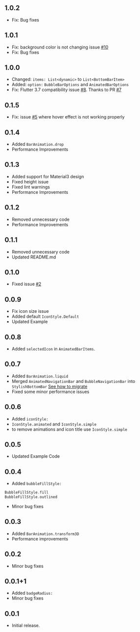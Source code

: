## 1.0.2
- Fix: Bug fixes

## 1.0.1
- Fix: background color is not changing issue [#10](https://github.com/MarsadMaqsood/stylish_bottom_bar/issues/10)
- Fix: Bug fixes

## 1.0.0
- Changed: `items: List<dynamic>` to `List<BottomBarItem>`
- Added: `option:` `BubbleBarOptions` and `AnimatedBarOptions`
- Fix: Flutter 3.7 compatibility issue [#8](https://github.com/MarsadMaqsood/stylish_bottom_bar/issues/8). Thanks to PR [#7](https://github.com/MarsadMaqsood/stylish_bottom_bar/pull/7)

## 0.1.5
- Fix: issue [#5](https://github.com/MarsadMaqsood/stylish_bottom_bar/issues/5) where hover effect is not working properly

## 0.1.4
- Added `BarAnimation.drop`
- Performance Improvements

## 0.1.3
- Added support for Material3 design 
- Fixed height issue
- Fixed lint warnings
- Performance Improvements

## 0.1.2
- Removed unnecessary code
- Performance Improvements

## 0.1.1
- Removed unnecessary code
- Updated README.md

## 0.1.0
- Fixed issue [#2](https://github.com/MarsadMaqsood/stylish_bottom_bar/issues/2)

## 0.0.9
- Fix icon size issue
- Added default `IconStyle.Default`
- Updated Example

## 0.0.8
- Added `selectedIcon` in `AnimatedBarItems`.

## 0.0.7
- Added `BarAnimation.liquid`
- Merged `AnimatedNavigationBar` and `BubbleNavigationBar` into `StylishBottomBar` [See how to migrate](https://github.com/MarsadMaqsood/stylish_bottom_bar#migrate)
- Fixed some minor performance issues

## 0.0.6
 - Added `iconStyle:`
 - `IconStyle.animated` and `IconStyle.simple`
 - to remove animations and icon title use `IconStyle.simple`

## 0.0.5
 - Updated Example Code

## 0.0.4
 - Added `bubbleFillStyle:`
```dart
BubbleFillStyle.fill
BubbleFillStyle.outlined
```
 - Minor bug fixes

## 0.0.3
 - Added `BarAnimation.transform3D`
 - Performance improvements

## 0.0.2
 - Minor bug fixes

## 0.0.1+1
- Added `badgeRadius: `
- Minor bug fixes

## 0.0.1
- Initial release.
